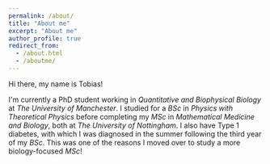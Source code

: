 ```yaml
---
permalink: /about/
title: "About me"
excerpt: "About me"
author_profile: true
redirect_from: 
  - /about.html
  - /aboutme/
---
```


Hi there, my name is Tobias!

I'm currently a PhD student working in *Quantitative and Biophysical Biology* at *The University of Manchester*. I studied for a *BSc* in *Physics with Theoretical Physics* before completing my *MSc* in *Mathematical Medicine and Biology*, both at *The University of Nottingham*. I also have Type 1 diabetes, with which I was diagnosed in the summer following the third year of my *BSc*. This was one of the reasons I moved over to study a more biology-focused *MSc*!
